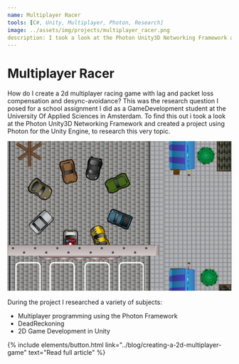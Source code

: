 ```yaml
---
name: Multiplayer Racer
tools: [C#, Unity, Multiplayer, Photon, Research]
image: ../assets/img/projects/multiplayer_racer.png
description: I took a look at the Photon Unity3D Networking Framework and created a project using Photon for the Unity Engine, to research lag and packet loss compensation and desync-avoidance.
---
```


# Multiplayer Racer

How do I create a 2d multiplayer racing game with lag and packet loss compensation and desync-avoidance? This was the research question I posed for a school assignment I did as a GameDevelopment student at the University Of Applied Sciences in Amsterdam. To find this out i took a look at the Photon Unity3D Networking Framework and created a project using Photon for the Unity Engine, to research this very topic.

![screenshot](../assets/img/projects/multiplayer_racer.png)

During the project I researched a variety of subjects:
- Multiplayer programming using the Photon Framework
- DeadReckoning
- 2D Game Development in Unity

<p class="text-center">
{% include elements/button.html link="../blog/creating-a-2d-multiplayer-game" text="Read full article" %}
</p>